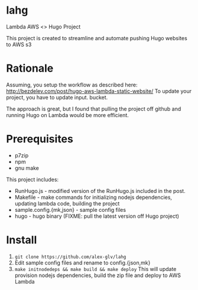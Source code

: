 # lahg
Lambda AWS &lt;> Hugo Project

This project is created to streamline and automate pushing Hugo websites to AWS s3

# Rationale

Assuming, you setup the workflow as described here: http://bezdelev.com/post/hugo-aws-lambda-static-website/
To update your project, you have to update input.<project> bucket.

The approach is great, but I found that pulling the project off github and running Hugo on Lambda would be more efficient.

# Prerequisites
 - p7zip
 - npm
 - gnu make

This project includes:
 - RunHugo.js - modified version of the RunHugo.js included in the post.
 - Makefile - make commands for initializing nodejs dependencies, updating lambda code, building the project
 - sample.config.{mk,json} - sample config files
 - hugo - hugo binary (FIXME: pull the latest version off Hugo project)
 
 # Install
 
 1. ```git clone https://github.com/alex-glv/lahg```
 2. Edit sample config files and rename to config.{json,mk}
 3. ```make initnodedeps && make build && make deploy``` This will update provision nodejs dependencies, build the zip file and deploy to AWS Lambda
